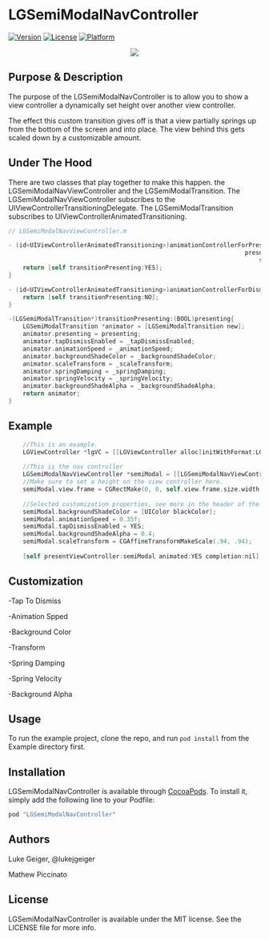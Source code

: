 # LGSemiModalNavController

[![Version](https://img.shields.io/cocoapods/v/LGSemiModalNavController.svg?style=flat)](http://cocoapods.org/pods/LGSemiModalNavController)
[![License](https://img.shields.io/cocoapods/l/LGSemiModalNavController.svg?style=flat)](http://cocoapods.org/pods/LGSemiModalNavController)
[![Platform](https://img.shields.io/cocoapods/p/LGSemiModalNavController.svg?style=flat)](http://cocoapods.org/pods/LGSemiModalNavController)

<p align="center">
  <img src="https://raw.githubusercontent.com/lukegeiger/LGSemiModalNavController/master/lukegeiger-semi-modal-cocoapod.gif">
</p>

## Purpose & Description

The purpose of the LGSemiModalNavController is to allow you to show a view controller a dynamically set height over another view controller.

The effect this custom transition gives off is that a view partially springs up from the bottom of the screen and into place. The view behind this gets scaled down by a customizable amount.

## Under The Hood
There are two classes that play together to make this happen. the LGSemiModalNavViewController and the LGSemiModalTransition.
The LGSemiModalNavViewController subscribes to the UIViewControllerTransitioningDelegate. The LGSemiModalTransition subscribes to UIViewControllerAnimatedTransitioning.

```objective-c
// LGSemiModalNavViewController.m

- (id<UIViewControllerAnimatedTransitioning>)animationControllerForPresentedController:(UIViewController *)presented
                                                                  presentingController:(UIViewController *)presenting
                                                                      sourceController:(UIViewController *)source {
    return [self transitionPresenting:YES];
}

- (id<UIViewControllerAnimatedTransitioning>)animationControllerForDismissedController:(UIViewController *)dismissed {
    return [self transitionPresenting:NO];
}

-(LGSemiModalTransition*)transitionPresenting:(BOOL)presenting{
    LGSemiModalTransition *animator = [LGSemiModalTransition new];
    animator.presenting = presenting;
    animator.tapDismissEnabled = _tapDismissEnabled;
    animator.animationSpeed = _animationSpeed;
    animator.backgroundShadeColor = _backgroundShadeColor;
    animator.scaleTransform = _scaleTransform;
    animator.springDamping = _springDamping;
    animator.springVelocity = _springVelocity;
    animator.backgroundShadeAlpha = _backgroundShadeAlpha;
    return animator;
}
```

## Example
```objective-c
    //This is an example.
    LGViewController *lgVC = [[LGViewController alloc]initWithFormat:LGViewControllerFormatGoBack];
    
    //This is the nav controller
    LGSemiModalNavViewController *semiModal = [[LGSemiModalNavViewController alloc]initWithRootViewController:lgVC];
    //Make sure to set a height on the view controller here.
    semiModal.view.frame = CGRectMake(0, 0, self.view.frame.size.width, 400);
    
    //Selected customization properties, see more in the header of the LGSemiModalNavViewController
    semiModal.backgroundShadeColor = [UIColor blackColor];
    semiModal.animationSpeed = 0.35f;
    semiModal.tapDismissEnabled = YES;
    semiModal.backgroundShadeAlpha = 0.4;
    semiModal.scaleTransform = CGAffineTransformMakeScale(.94, .94);
    
    [self presentViewController:semiModal animated:YES completion:nil];

```

## Customization
-Tap To Dismiss

-Animation Spped

-Background Color

-Transform

-Spring Damping

-Spring Velocity

-Background Alpha


## Usage

To run the example project, clone the repo, and run `pod install` from the Example directory first.


## Installation

LGSemiModalNavController is available through [CocoaPods](http://cocoapods.org). To install
it, simply add the following line to your Podfile:

```ruby
pod "LGSemiModalNavController"
```

## Authors

Luke Geiger, @lukejgeiger

Mathew Piccinato

## License

LGSemiModalNavController is available under the MIT license. See the LICENSE file for more info.
